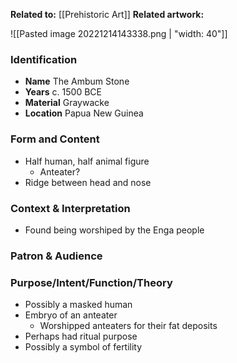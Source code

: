 **Related to:** [[Prehistoric Art]] 
**Related artwork:** 

![[Pasted image 20221214143338.png | "width: 40"]]

### Identification
- **Name** The Ambum Stone 
- **Years** c. 1500 BCE 
- **Material** Graywacke 
- **Location** Papua New Guinea 

### Form and Content
- Half human, half animal figure
	- Anteater?
- Ridge between head and nose

### Context & Interpretation
- Found being worshiped by the Enga people

### Patron & Audience

### Purpose/Intent/Function/Theory
- Possibly a masked human
- Embryo of an anteater
	- Worshipped anteaters for their fat deposits
- Perhaps had ritual purpose
- Possibly a symbol of fertility